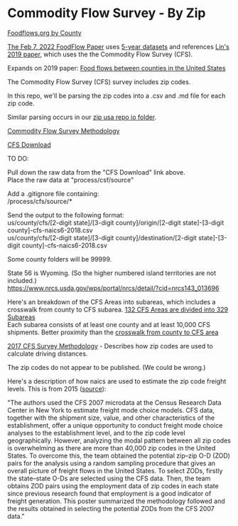 # Commodity Flow Survey - By Zip

[Foodflows.org by County](https://foodflows.org/)  

[The Feb 7, 2022 FoodFlow Paper](https://iopscience.iop.org/article/10.1088/1748-9326/ac5270) uses [5-year datasets](https://databank.illinois.edu/datasets/IDB-9585947) and references [Lin's 2019 paper](http://mkonar.cee.illinois.edu/36_Lin_ERL_2019.pdf), which uses the the Commodity Flow Survey (CFS).

Expands on 2019 paper: [Food flows between counties in the United States](https://iopscience.iop.org/article/10.1088/1748-9326/ab29ae/data)

The Commodity Flow Survey (CFS) survey includes zip codes.  

In this repo, we'll be parsing the zip codes into a .csv and .md file for each zip code.  

Similar parsing occurs in our [zip usa repo io folder](https://github.com/modelearth/zip/tree/master/io).

[Commodity Flow Survey
Methodology](https://www2.census.gov/programs-surveys/cfs/technical-documentation/methodology/2017cfsmethodology.pdf)

[CFS Download](https://www.census.gov/data/datasets/2017/econ/cfs/historical-datasets.html)


TO DO:

Pull down the raw data from the "CFS Download" link above.  
Place the raw data at "process/csf/source"

Add a .gitignore file containing:  
/process/cfs/source/*

Send the output to the following format:  
us/county/cfs/[2-digit state]/[3-digit county]/origin/[2-digit state]-[3-digit county]-cfs-naics6-2018.csv  
us/county/cfs/[2-digit state]/[3-digit county]/destination/[2-digit state]-[3-digit county]-cfs-naics6-2018.csv  

Some county folders will be 99999.  

State 56 is Wyoming. (So the higher numbered island territories are not included.)  
https://www.nrcs.usda.gov/wps/portal/nrcs/detail/?cid=nrcs143_013696  


Here's an breakdown of the CFS Areas into subareas, which includes a crosswalk from county to CFS subarea.
[132 CFS Areas are divided into 329 Subareas](https://www.census.gov/data/experimental-data-products/commodity-flow-survey-subarea-estimates.html)  
Each subarea consists of at least one county and at least 10,000 CFS shipments.
Better proximity than the [crosswalk from county to CFS area](https://www.census.gov/programs-surveys/cfs/technical-documentation/geographies.html)  

[2017 CFS Survey Methodology](https://www.bts.dot.gov/sites/bts.dot.gov/files/docs/browse-statistical-products-and-data/surveys/commodity-flow-survey/225026/2017cfsmethodologyfinal1_1.pdf) - Describes how zip codes are used to calculate driving distances.

The zip codes do not appear to be published. (We could be wrong.)

Here's a description of how naics are used to estimate the zip code freight levels. This is from 2015 ([source](https://onlinepubs.trb.org/onlinepubs/circulars/ec205.pdf)):

"The authors used the CFS 2007 microdata at the Census Research Data Center in New
York to estimate freight mode choice models. CFS data, together with the shipment size, value,
and other characteristics of the establishment, offer a unique opportunity to conduct freight
mode choice analyses to the establishment level, and to the zip code level geographically.
However, analyzing the modal pattern between all zip codes is overwhelming as there are more
than 40,000 zip codes in the United States. To overcome this, the team obtained the potential
zip–zip O-D (ZOD) pairs for the analysis using a random sampling procedure that gives an
overall picture of freight flows in the United States. To select ZODs, firstly the state–state O-Ds
are selected using the CFS data. Then, the team obtains ZOD pairs using the employment data of zip codes in each state since previous research found that employment is a good indicator of freight generation. This poster summarized the methodology followed and the results obtained in selecting the potential ZODs from the CFS 2007 data."


